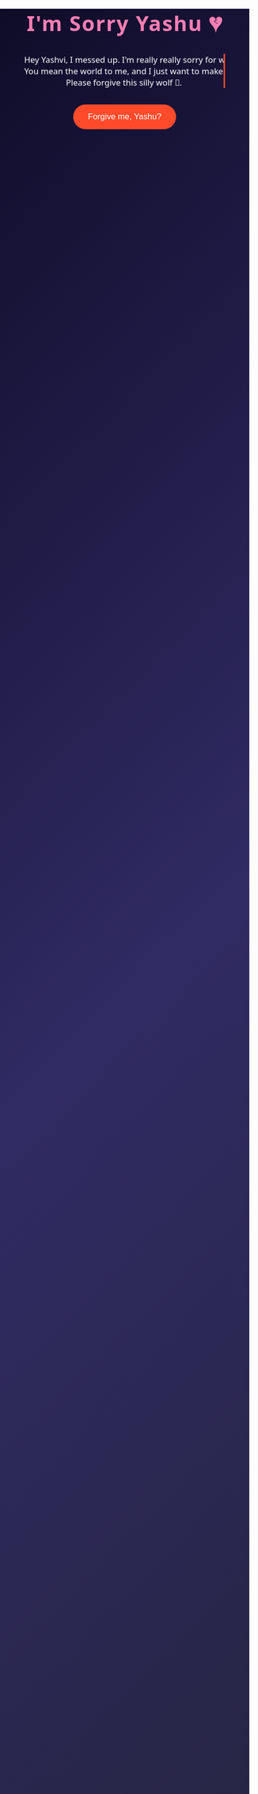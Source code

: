 
<html lang="en">
<head>
  <meta charset="UTF-8">
  <meta name="viewport" content="width=device-width, initial-scale=1.0">
  <title>I'm Sorry Yashu 💔</title>
  <style>
    body {
      margin: 0;
      padding: 0;
      font-family: 'Segoe UI', sans-serif;
      background: linear-gradient(135deg, #0f0c29, #302b63, #24243e);
      color: white;
      height: 100vh;
      overflow: hidden;
      text-align: center;
      position: relative;
    }

    .stars {
      position: absolute;
      top: 0;
      left: 0;
      width: 100%;
      height: 100%;
      background: url('https://raw.githubusercontent.com/VincentGarreau/particles.js/master/demo/media/star.png') repeat;
      animation: moveStars 200s linear infinite;
      z-index: -1;
    }

    @keyframes moveStars {
      from { background-position: 0 0; }
      to { background-position: -10000px 5000px; }
    }

    h1 {
      font-size: 3em;
      color: #ff7eb3;
      margin-top: 10vh;
      letter-spacing: 2px;
    }

    .typewriter {
      font-size: 1.2em;
      width: 80%;
      max-width: 600px;
      margin: 2em auto;
      border-right: 3px solid #ff4b2b;
      white-space: nowrap;
      overflow: hidden;
      animation: typing 4s steps(40) 1s forwards, blink 0.75s step-end infinite;
    }

    @keyframes typing {
      from { width: 0; }
      to { width: 100%; }
    }

    @keyframes blink {
      50% { border-color: transparent; }
    }

    button {
      padding: 15px 30px;
      font-size: 1.2em;
      background-color: #ff4b2b;
      border: none;
      color: white;
      border-radius: 30px;
      cursor: pointer;
      transition: all 0.3s ease;
    }

    button:hover {
      background-color: #ff416c;
      transform: scale(1.1);
    }

    .heart {
      position: absolute;
      width: 30px;
      height: 30px;
      background-color: pink;
      transform: rotate(45deg);
      animation: floatHeart 10s infinite;
      opacity: 0.8;
    }

    .heart::before, .heart::after {
      content: '';
      position: absolute;
      width: 20px;
      height: 20px;
      background-color: pink;
      border-radius: 50%;
    }

    .heart::before { top: -10px; left: 0; }
    .heart::after { left: -10px; top: 0; }

    @keyframes floatHeart {
      0% { transform: translateY(100vh) rotate(45deg); opacity: 0; }
      50% { opacity: 1; }
      100% { transform: translateY(-10vh) rotate(45deg); opacity: 0; }
    }
  </style>
</head>
<body>

  <div class="stars"></div>

  <h1>I'm Sorry Yashu 💔</h1>
  <p class="typewriter">
    Hey Yashvi, I messed up. I'm really really sorry for whatever hurt you.<br />
    You mean the world to me, and I just want to make things right again.<br />
    Please forgive this silly wolf 🐺.
  </p>
  <button onclick="alert('Yay! You forgave me 😭💘')">Forgive me, Yashu?</button>

  <script>
    function createHeart() {
      const heart = document.createElement("div");
      heart.className = "heart";
      heart.style.left = Math.random() * 100 + "vw";
      heart.style.animationDuration = 5 + Math.random() * 5 + "s";
      document.body.appendChild(heart);
      setTimeout(() => { heart.remove(); }, 10000);
    }
    setInterval(createHeart, 300);
  </script>

</body>
</html>
